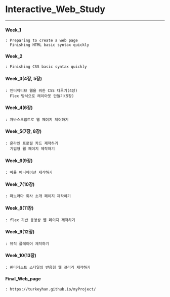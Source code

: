 # Interactive_Web_Study  
  
***

#### Week_1  
    : Preparing to create a web page  
      Finishing HTML basic syntax quickly  
  
#### Week_2  
    : Finishing CSS basic syntax quickly  
  
#### Week_3(4장, 5장)  
    : 인터렉티브 웹을 위한 CSS 다루기(4장)  
      Flex 방식으로 레이아웃 만들기(5장)  
  
#### Week_4(6장)
    : 자바스크립트로 웹 페이지 제어하기  
  
#### Week_5(7장, 8장)  
    : 온라인 프로필 카드 제작하기  
      기업형 웹 페이지 제작하기  
  
#### Week_6(9장)  
    : 마을 애니메이션 제작하기  
  
#### Week_7(10장)  
    : 파노라마 회사 소개 페이지 제작하기  
  
#### Week_8(11장)  
    : flex 기반 동영상 웹 페이지 제작하기  
  
#### Week_9(12장)  
    : 뮤직 플레이어 제작하기  
  
#### Week_10(13장)  
    : 핀터레스트 스타일의 반응형 웹 갤러리 제작하기  

#### Final_Web_page  
    : https://turkeyhan.github.io/myProject/